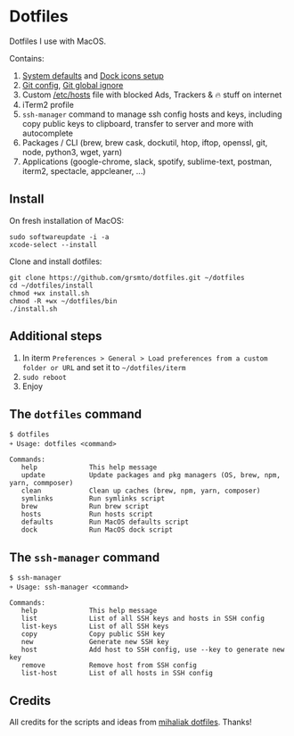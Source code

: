 # Dotfiles
Dotfiles I use with MacOS.

Contains:
  1. [System defaults](https://github.com/mihaliak/dotfiles/blob/master/macos/defaults.sh) and [Dock icons setup](https://github.com/mihaliak/dotfiles/blob/master/macos/dock.sh) 
  2. [Git config](https://github.com/mihaliak/dotfiles/blob/master/dots/.gitconfig), [Git global ignore](https://github.com/mihaliak/dotfiles/blob/master/dots/.gitignore_global)
  5. Custom [/etc/hosts](https://github.com/mihaliak/dotfiles/blob/master/etc/hosts) file with blocked Ads, Trackers & 🔥 stuff on internet
  7. iTerm2 profile
  8. `ssh-manager` command to manage ssh config hosts and keys, including copy public keys to clipboard, transfer to server and more with autocomplete
  9. Packages / CLI (brew, brew cask, dockutil, htop, iftop, openssl, git, node, python3, wget, yarn)
  10. Applications (google-chrome, slack, spotify, sublime-text, postman, iterm2, spectacle, appcleaner, ...)

## Install

On fresh installation of MacOS:

    sudo softwareupdate -i -a
    xcode-select --install

Clone and install dotfiles:
	
    git clone https://github.com/grsmto/dotfiles.git ~/dotfiles
    cd ~/dotfiles/install
    chmod +wx install.sh
    chmod -R +wx ~/dotfiles/bin
    ./install.sh

## Additional steps

1. In iterm `Preferences > General > Load preferences from a custom folder or URL` and set it to `~/dotfiles/iterm`
2. `sudo reboot`
3. Enjoy

## The `dotfiles` command

    $ dotfiles
    ￫ Usage: dotfiles <command>

    Commands:
       help             This help message
       update           Update packages and pkg managers (OS, brew, npm, yarn, commposer)
       clean            Clean up caches (brew, npm, yarn, composer)
       symlinks         Run symlinks script
       brew             Run brew script
       hosts            Run hosts script
       defaults         Run MacOS defaults script
       dock             Run MacOS dock script

## The `ssh-manager` command

    $ ssh-manager
    ￫ Usage: ssh-manager <command>

    Commands:
       help             This help message
       list             List of all SSH keys and hosts in SSH config
       list-keys        List of all SSH keys
       copy             Copy public SSH key
       new              Generate new SSH key
       host             Add host to SSH config, use --key to generate new key
       remove           Remove host from SSH config
       list-host        List of all hosts in SSH config

## Credits

All credits for the scripts and ideas from [mihaliak dotfiles](https://github.com/mihaliak/dotfiles). Thanks!
